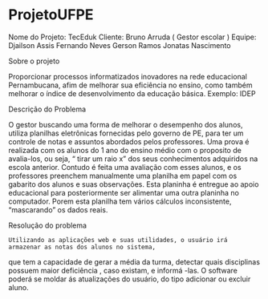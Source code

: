 ﻿# ProjetoUFPE

Nome do Projeto: TecEduk
Cliente: Bruno Arruda ( Gestor escolar )
Equipe: Djailson Assis
	 Fernando Neves
	 Gerson Ramos
	 Jonatas Nascimento



Sobre o projeto

Proporcionar processos informatizados inovadores na rede educacional Pernambucana, 
afim de melhorar sua eficiência no ensino, como também melhorar o índice de desenvolvimento da educação básica. 
Exemplo: IDEP

Descrição do Problema

O gestor buscando uma forma de melhorar o desempenho dos alunos, utiliza planilhas eletrônicas fornecidas pelo governo de PE,
 para ter um controle de notas e assuntos abordados pelos professores. Uma prova é realizada com os alunos do 1 ano do ensino médio
 com o proposito de avalia-los, ou seja, “ tirar um raio x” dos seus conhecimentos adquiridos na escola anterior. Contudo é feita uma avaliação
 com esses alunos, e os professores preenchem manualmente uma planilha em papel com os gabarito dos alunos e suas observações.
 Esta planinha é entregue ao apoio educacional para posteriormente ser alimentar uma outra planinha no computador. 
Porem esta planilha tem vários cálculos inconsistente, “mascarando” os dados reais.

Resolução do problema

	Utilizando as aplicações web e suas utilidades, o usuário irá armazenar as notas dos alunos no sistema,
 que tem a capacidade de gerar a média da turma, detectar quais disciplinas possuem maior deficiência , caso existam,
 e informá -las. O software poderá se moldar ás atualizações do usuário, do tipo adicionar ou excluir aluno.
